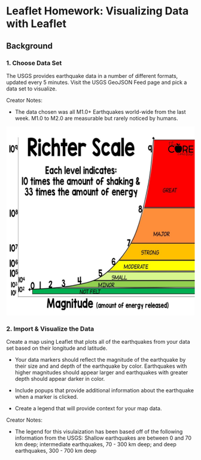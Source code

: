 # Leaflet Homework: Visualizing Data with Leaflet

## Background

### 1. Choose Data Set

The USGS provides earthquake data in a number of different formats, updated every 5 minutes. Visit the USGS GeoJSON Feed page and pick a data set to visualize.

Creator Notes: 
* The data chosen was all M1.0+ Earthquakes world-wide from the last week. M1.0 to M2.0 are measurable but rarely noticed by humans. 

![1-Richter](Images/richter_scale.jpg)

### 2. Import & Visualize the Data

Create a map using Leaflet that plots all of the earthquakes from your data set based on their longitude and latitude.


* Your data markers should reflect the magnitude of the earthquake by their size and and depth of the earthquake by color. Earthquakes with higher magnitudes should appear larger and earthquakes with greater depth should appear darker in color.


* Include popups that provide additional information about the earthquake when a marker is clicked.


* Create a legend that will provide context for your map data.

Creator Notes:
* The legend for this visulaization has been based off of the following information from the USGS: Shallow earthquakes are between 0 and 70 km deep; intermediate earthquakes, 70 - 300 km deep; and deep earthquakes, 300 - 700 km deep


